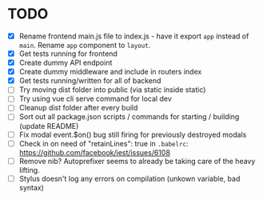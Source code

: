 # TODO

- [x] Rename frontend main.js file to index.js - have it export `app` instead of `main`. Rename `app` component to `layout`.
- [x] Get tests running for frontend
- [x] Create dummy API endpoint
- [x] Create dummy middleware and include in routers index
- [x] Get tests running/written for all of backend
- [ ] Try moving dist folder into public (via static inside static)
- [ ] Try using vue cli serve command for local dev
- [ ] Cleanup dist folder after every build
- [ ] Sort out all package.json scripts / commands for starting / building (update README)
- [ ] Fix modal event.$on() bug still firing for previously destroyed modals
- [ ] Check in on need of "retainLines": true in `.babelrc`: https://github.com/facebook/jest/issues/6108
- [ ] Remove nib? Autoprefixer seems to already be taking care of the heavy lifting.
- [ ] Stylus doesn't log any errors on compilation (unkown variable, bad syntax)

